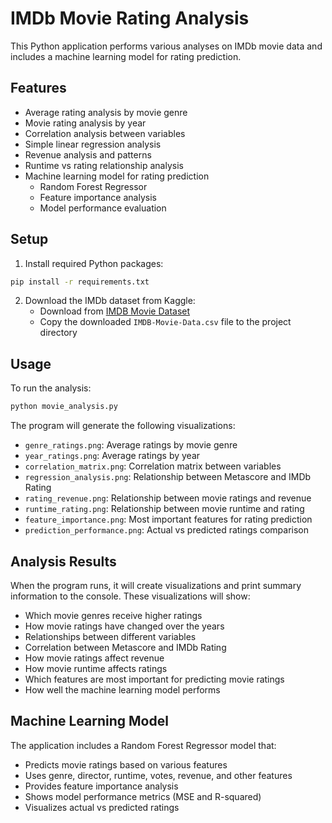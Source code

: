 # IMDb Movie Rating Analysis

This Python application performs various analyses on IMDb movie data and includes a machine learning model for rating prediction.

## Features

- Average rating analysis by movie genre
- Movie rating analysis by year
- Correlation analysis between variables
- Simple linear regression analysis
- Revenue analysis and patterns
- Runtime vs rating relationship analysis
- Machine learning model for rating prediction
  - Random Forest Regressor
  - Feature importance analysis
  - Model performance evaluation

## Setup

1. Install required Python packages:
```bash
pip install -r requirements.txt
```

2. Download the IMDb dataset from Kaggle:
   - Download from [IMDB Movie Dataset](https://www.kaggle.com/datasets/PromptCloudHQ/imdb-data)
   - Copy the downloaded `IMDB-Movie-Data.csv` file to the project directory

## Usage

To run the analysis:

```bash
python movie_analysis.py
```

The program will generate the following visualizations:
- `genre_ratings.png`: Average ratings by movie genre
- `year_ratings.png`: Average ratings by year
- `correlation_matrix.png`: Correlation matrix between variables
- `regression_analysis.png`: Relationship between Metascore and IMDb Rating
- `rating_revenue.png`: Relationship between movie ratings and revenue
- `runtime_rating.png`: Relationship between movie runtime and rating
- `feature_importance.png`: Most important features for rating prediction
- `prediction_performance.png`: Actual vs predicted ratings comparison

## Analysis Results

When the program runs, it will create visualizations and print summary information to the console. These visualizations will show:

- Which movie genres receive higher ratings
- How movie ratings have changed over the years
- Relationships between different variables
- Correlation between Metascore and IMDb Rating
- How movie ratings affect revenue
- How movie runtime affects ratings
- Which features are most important for predicting movie ratings
- How well the machine learning model performs

## Machine Learning Model

The application includes a Random Forest Regressor model that:
- Predicts movie ratings based on various features
- Uses genre, director, runtime, votes, revenue, and other features
- Provides feature importance analysis
- Shows model performance metrics (MSE and R-squared)
- Visualizes actual vs predicted ratings 